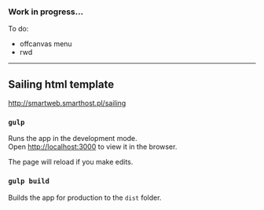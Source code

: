 ### Work in progress...

To do:
* offcanvas menu
* rwd

<hr>

## Sailing html template

http://smartweb.smarthost.pl/sailing

### `gulp`

Runs the app in the development mode.<br>
Open [http://localhost:3000](http://localhost:3000) to view it in the browser.

The page will reload if you make edits.<br>

### `gulp build`

Builds the app for production to the `dist` folder.<br>
